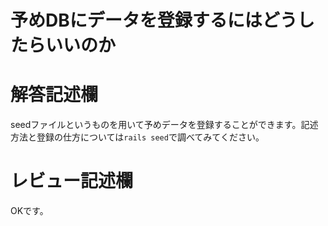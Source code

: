 # 予めDBにデータを登録するにはどうしたらいいのか
# 解答記述欄

seedファイルというものを用いて予めデータを登録することができます。記述方法と登録の仕方については```rails seed```で調べてみてください。






# レビュー記述欄
OKです。